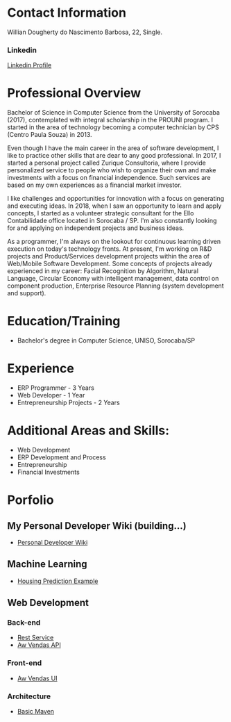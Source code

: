 # Contact Information
Willian Dougherty do Nascimento Barbosa, 22, Single.

### **Linkedin**
[Linkedin Profile](https://www.linkedin.com/in/willian-dougherty-n-barbosa-245198b0/)

# Professional Overview
  Bachelor of Science in Computer Science from the University of Sorocaba (2017), contemplated with integral scholarship in the PROUNI program. I started in the area of ​​technology becoming a computer technician by CPS (Centro Paula Souza) in 2013.

  Even though I have the main career in the area of ​​software development, I like to practice other skills that are dear to any good professional. In 2017, I started a personal project called Zurique Consultoria, where I provide personalized service to people who wish to organize their own and make investments with a focus on financial independence. Such services are based on my own experiences as a financial market investor.

  I like challenges and opportunities for innovation with a focus on generating and executing ideas. In 2018, when I saw an opportunity to learn and apply concepts, I started as a volunteer strategic consultant for the Ello Contabilidade office located in Sorocaba / SP. I'm also constantly looking for and applying on independent projects and business ideas.

  As a programmer, I'm always on the lookout for continuous learning driven execution on today's technology fronts. At present, I'm working on R&D projects and Product/Services development projects within the area of ​​Web/Mobile Software Development. Some concepts of projects already experienced in my career: Facial Recognition by Algorithm, Natural Language, Circular Economy with intelligent management, data control on component production, Enterprise Resource Planning (system development and support).

# Education/Training
* Bachelor's degree in Computer Science, UNISO, Sorocaba/SP

# Experience
* ERP Programmer - 3 Years
* Web Developer - 1 Year
* Entrepreneurship Projects - 2 Years

# Additional Areas and Skills:
* Web Development
* ERP Development and Process
* Entrepreneurship
* Financial Investments

# Porfolio

## My Personal Developer Wiki (building...)
* [Personal Developer Wiki](https://github.com/devwdougherty/personal-developer-wiki)

## Machine Learning
* [Housing Prediction Example](https://github.com/devwdougherty/housing-prediction-example)
   
## Web Development
  
### Back-end
* [Rest Service](https://github.com/devwdougherty/gsrestservice)
* [Aw Vendas API](https://github.com/devwdougherty/aw-vendas-api)
  
### Front-end
* [Aw Vendas UI](https://github.com/devwdougherty/aw-vendas-ui)
  
### Architecture 
* [Basic Maven](https://github.com/devwdougherty/mavenfirst)
  




